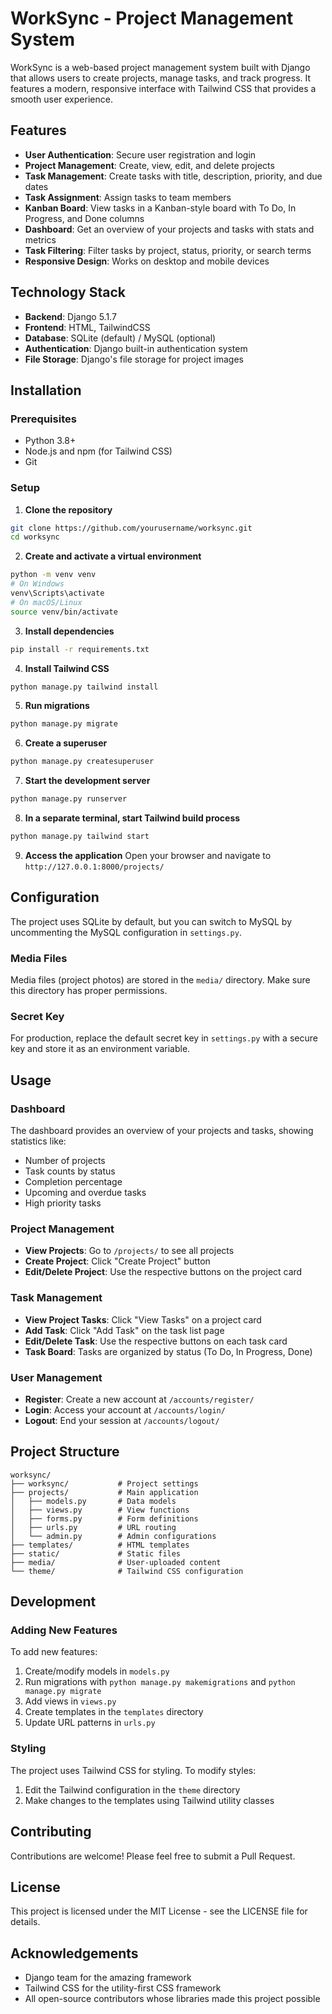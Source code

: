 # WorkSync - Project Management System

WorkSync is a web-based project management system built with Django that allows users to create projects, manage tasks, and track progress. It features a modern, responsive interface with Tailwind CSS that provides a smooth user experience.


## Features

- **User Authentication**: Secure user registration and login
- **Project Management**: Create, view, edit, and delete projects
- **Task Management**: Create tasks with title, description, priority, and due dates
- **Task Assignment**: Assign tasks to team members
- **Kanban Board**: View tasks in a Kanban-style board with To Do, In Progress, and Done columns
- **Dashboard**: Get an overview of your projects and tasks with stats and metrics
- **Task Filtering**: Filter tasks by project, status, priority, or search terms
- **Responsive Design**: Works on desktop and mobile devices

## Technology Stack

- **Backend**: Django 5.1.7
- **Frontend**: HTML, TailwindCSS
- **Database**: SQLite (default) / MySQL (optional)
- **Authentication**: Django built-in authentication system
- **File Storage**: Django's file storage for project images

## Installation

### Prerequisites

- Python 3.8+
- Node.js and npm (for Tailwind CSS)
- Git

### Setup

1. **Clone the repository**

```bash
git clone https://github.com/yourusername/worksync.git
cd worksync
```

2. **Create and activate a virtual environment**

```bash
python -m venv venv
# On Windows
venv\Scripts\activate
# On macOS/Linux
source venv/bin/activate
```

3. **Install dependencies**

```bash
pip install -r requirements.txt
```

4. **Install Tailwind CSS**

```bash
python manage.py tailwind install
```

5. **Run migrations**

```bash
python manage.py migrate
```

6. **Create a superuser**

```bash
python manage.py createsuperuser
```

7. **Start the development server**

```bash
python manage.py runserver
```

8. **In a separate terminal, start Tailwind build process**

```bash
python manage.py tailwind start
```

9. **Access the application**
   Open your browser and navigate to `http://127.0.0.1:8000/projects/`

## Configuration

The project uses SQLite by default, but you can switch to MySQL by uncommenting the MySQL configuration in `settings.py`.

### Media Files

Media files (project photos) are stored in the `media/` directory. Make sure this directory has proper permissions.

### Secret Key

For production, replace the default secret key in `settings.py` with a secure key and store it as an environment variable.

## Usage

### Dashboard

The dashboard provides an overview of your projects and tasks, showing statistics like:
- Number of projects
- Task counts by status
- Completion percentage
- Upcoming and overdue tasks
- High priority tasks

### Project Management

- **View Projects**: Go to `/projects/` to see all projects
- **Create Project**: Click "Create Project" button
- **Edit/Delete Project**: Use the respective buttons on the project card

### Task Management

- **View Project Tasks**: Click "View Tasks" on a project card
- **Add Task**: Click "Add Task" on the task list page
- **Edit/Delete Task**: Use the respective buttons on each task card
- **Task Board**: Tasks are organized by status (To Do, In Progress, Done)

### User Management

- **Register**: Create a new account at `/accounts/register/`
- **Login**: Access your account at `/accounts/login/`
- **Logout**: End your session at `/accounts/logout/`

## Project Structure

```
worksync/
├── worksync/           # Project settings
├── projects/           # Main application
│   ├── models.py       # Data models
│   ├── views.py        # View functions
│   ├── forms.py        # Form definitions
│   ├── urls.py         # URL routing
│   └── admin.py        # Admin configurations
├── templates/          # HTML templates
├── static/             # Static files
├── media/              # User-uploaded content
└── theme/              # Tailwind CSS configuration
```

## Development

### Adding New Features

To add new features:
1. Create/modify models in `models.py`
2. Run migrations with `python manage.py makemigrations` and `python manage.py migrate`
3. Add views in `views.py`
4. Create templates in the `templates` directory
5. Update URL patterns in `urls.py`

### Styling

The project uses Tailwind CSS for styling. To modify styles:
1. Edit the Tailwind configuration in the `theme` directory
2. Make changes to the templates using Tailwind utility classes


## Contributing

Contributions are welcome! Please feel free to submit a Pull Request.

## License

This project is licensed under the MIT License - see the LICENSE file for details.

## Acknowledgements

- Django team for the amazing framework
- Tailwind CSS for the utility-first CSS framework
- All open-source contributors whose libraries made this project possible

